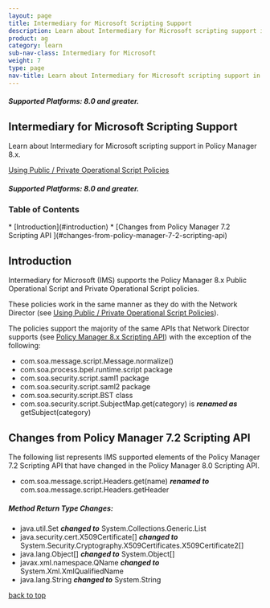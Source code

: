 ```yaml
---
layout: page
title: Intermediary for Microsoft Scripting Support
description: Learn about Intermediary for Microsoft scripting support in Policy Manager 8.x.
product: ag
category: learn
sub-nav-class: Intermediary for Microsoft
weight:	7
type: page
nav-title: Learn about Intermediary for Microsoft scripting support in Policy Manager 8.x
---
```


<h5 class="stamp">Supported Platforms: 8.0 and greater.</h5>

## Intermediary for Microsoft Scripting Support
Learn about Intermediary for Microsoft scripting support in Policy Manager 8.x.

<a href="http://docs.akana.com/ag/policies/using_op_script_policies_pm8x.htm" class="button secondary">Using Public / Private Operational Script Policies</a> 

<h5 class="stamp">Supported Platforms: 8.0 and greater.</h5>

### Table of Contents
<div id="toc-marker"></div>
* [Introduction](#introduction)
* [Changes from Policy Manager 7.2 Scripting API ](#changes-from-policy-manager-7-2-scripting-api)


## Introduction
Intermediary for Microsoft (IMS) supports the Policy Manager 8.x Public Operational Script and Private Operational Script policies. 

These policies work in the same manner as they do with the Network Director (see <a href="http://docs.akana.com/ag/policies/using_op_script_policies_pm8x.htm">Using Public / Private Operational Script Policies</a>). 

The policies support the majority of the same APIs that Network Director supports (see <a href="http://docs.akana.com/ag/assets/scriptDocs_pm80/index.html">Policy Manager 8.x Scripting API</a>) with the exception of the following:

* com.soa.message.script.Message.normalize()
* com.soa.process.bpel.runtime.script package
* com.soa.security.script.saml1 package
* com.soa.security.script.saml2 package
* com.soa.security.script.BST class
* com.soa.security.script.SubjectMap.get(category) is ***renamed as*** getSubject(category)

## Changes from Policy Manager 7.2 Scripting API 

The following list represents IMS supported elements of the Policy Manager 7.2 Scripting API that have changed in the Policy Manager 8.0 Scripting API.

* com.soa.message.script.Headers.get(name) ***renamed to*** com.soa.message.script.Headers.getHeader

##### Method Return Type Changes:

* java.util.Set<string> ***changed to*** System.Collections.Generic.List<string>
* java.security.cert.X509Certificate[] ***changed to*** System.Security.Cryptography.X509Certificates.X509Certificate2[]
* java.lang.Object[] ***changed to*** System.Object[]
* javax.xml.namespace.QName ***changed to*** System.Xml.XmlQualifiedName
* java.lang.String ***changed to*** System.String

<a href="#top">back to top</a>